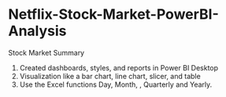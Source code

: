 # Netflix-Stock-Market-PowerBI-Analysis

Stock Market Summary
1. Created dashboards, styles, and reports in Power BI Desktop
2. Visualization like a bar chart, line chart, slicer, and table
3. Use the Excel functions Day, Month, , Quarterly and Yearly.
